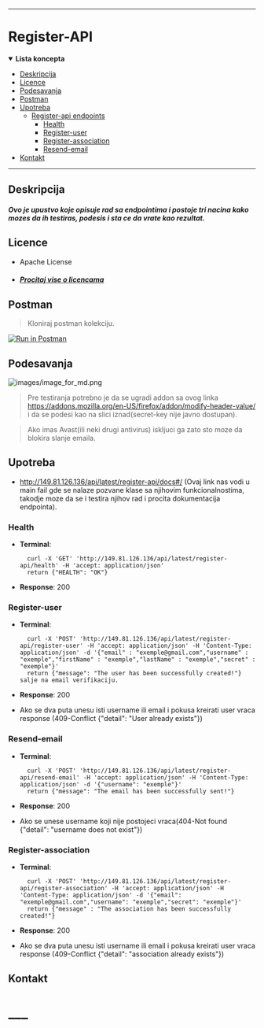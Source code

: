___
# Register-API

<details open>

**<summary> Lista koncepta </summary>**

- [Deskripcija](#Deskripcija) 
- [Licence](#Licence)
- [Podesavanja](#Podesavanja)
- [Postman](#Postman)
- [Upotreba](#Upotreba)
  - [Register-api endpoints](#Register-api)    
    - [Health](#Health)
    - [Register-user](#Register-user)
    - [Register-association](#Register-association)
    - [Resend-email](#Resend-email)
- [Kontakt](#Kontakt)
</details>

___

## Deskripcija
##### Ovo je upustvo koje opisuje rad sa endpointima i postoje tri nacina kako mozes da ih testiras, podesis i sta ce da vrate kao rezultat.


## Licence
- Apache License 
- ##### [Procitaj vise o licencama](https://github.com/udomiljubimca/udomiljubimca-register-api/blob/develop/LICENSE)


## Postman
> Kloniraj postman kolekciju.

[![Run in Postman](https://run.pstmn.io/button.svg)](https://god.gw.postman.com/run-collection/aff5aba9dc9daff4ec0f)


## Podesavanja
![images/image_for_md.png](https://github.com/udomiljubimca/udomiljubimca-register-api/blob/fix/README.md/images/image_for_md.png)

> Pre testiranja potrebno je da se ugradi addon sa ovog linka <https://addons.mozilla.org/en-US/firefox/addon/modify-header-value/> i da se podesi kao na slici iznad(secret-key nije javno dostupan).

> Ako imas Avast(ili neki drugi antivirus) iskljuci ga zato sto moze da blokira slanje emaila.


## Upotreba

- <http://149.81.126.136/api/latest/register-api/docs#/> (Ovaj link nas vodi u main fail gde se nalaze pozvane klase sa njihovim funkcionalnostima,
takodje moze da se i testira njihov rad i procita dokumentacija endpointa).


### Health

- **Terminal**: 

        curl -X 'GET' 'http://149.81.126.136/api/latest/register-api/health' -H 'accept: application/json'  
        return {"HEALTH": "OK"}

- **Response**: 200


### Register-user

- **Terminal**: 

        curl -X 'POST' 'http://149.81.126.136/api/latest/register-api/register-user' -H 'accept: application/json' -H 'Content-Type: application/json' -d '{"email" : "exemple@gmail.com","username" : "exemple","firstName" : "exemple","lastName" : "exemple","secret" : "exemple"}'  
        return {"message": "The user has been successfully created!"} salje na email verifikaciju.
        
- **Response**: 200

- Ako se dva puta unesu isti username ili email i pokusa kreirati user vraca response (409-Conflict {"detail": "User already exists"})


### Resend-email

- **Terminal**:

        curl -X 'POST' 'http://149.81.126.136/api/latest/register-api/resend-email' -H 'accept: application/json' -H 'Content-Type: application/json' -d '{"username": "exemple"}'
        return {"message": "The email has been successfully sent!"} 

- **Response**: 200

- Ako se unese username koji nije postojeci vraca(404-Not found {"detail": "username does not exist"})


### Register-association

- **Terminal**: 
        
        curl -X 'POST' 'http://149.81.126.136/api/latest/register-api/register-association' -H 'accept: application/json' -H 'Content-Type: application/json' -d '{"email": "exemple@gmail.com","username": "exemple","secret": "exemple"}'
        return {"message" : "The association has been successfully created!"}

- **Response**: 200

- Ako se dva puta unesu isti username ili email i pokusa kreirati user vraca response (409-Conflict {"detail": "association already exists"})


## Kontakt


# ___

